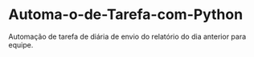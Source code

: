# Automa-o-de-Tarefa-com-Python
Automação de tarefa de diária de envio do relatório do dia anterior para equipe.
